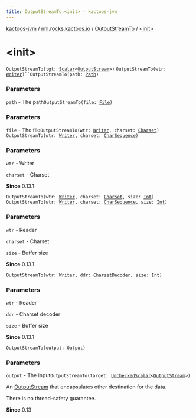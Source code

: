 ```yaml
---
title: OutputStreamTo.<init> - kactoos-jvm
---
```


[kactoos-jvm](../../index.html) / [nnl.rocks.kactoos.io](../index.html) / [OutputStreamTo](index.html) / [&lt;init&gt;](./-init-.html)

# &lt;init&gt;

`OutputStreamTo(tgt: `[`Scalar`](../../nnl.rocks.kactoos/-scalar/index.html)`<`[`OutputStream`](http://docs.oracle.com/javase/8/docs/api/java/io/OutputStream.html)`>)`
`OutputStreamTo(wtr: `[`Writer`](http://docs.oracle.com/javase/8/docs/api/java/io/Writer.html)`)``OutputStreamTo(path: `[`Path`](http://docs.oracle.com/javase/8/docs/api/java/nio/file/Path.html)`)`

### Parameters

`path` - The path`OutputStreamTo(file: `[`File`](http://docs.oracle.com/javase/8/docs/api/java/io/File.html)`)`

### Parameters

`file` - The file`OutputStreamTo(wtr: `[`Writer`](http://docs.oracle.com/javase/8/docs/api/java/io/Writer.html)`, charset: `[`Charset`](http://docs.oracle.com/javase/8/docs/api/java/nio/charset/Charset.html)`)`
`OutputStreamTo(wtr: `[`Writer`](http://docs.oracle.com/javase/8/docs/api/java/io/Writer.html)`, charset: `[`CharSequence`](https://kotlinlang.org/api/latest/jvm/stdlib/kotlin/-char-sequence/index.html)`)`

### Parameters

`wtr` - Writer

`charset` - Charset

**Since**
0.13.1

`OutputStreamTo(wtr: `[`Writer`](http://docs.oracle.com/javase/8/docs/api/java/io/Writer.html)`, charset: `[`Charset`](http://docs.oracle.com/javase/8/docs/api/java/nio/charset/Charset.html)`, size: `[`Int`](https://kotlinlang.org/api/latest/jvm/stdlib/kotlin/-int/index.html)`)`
`OutputStreamTo(wtr: `[`Writer`](http://docs.oracle.com/javase/8/docs/api/java/io/Writer.html)`, charset: `[`CharSequence`](https://kotlinlang.org/api/latest/jvm/stdlib/kotlin/-char-sequence/index.html)`, size: `[`Int`](https://kotlinlang.org/api/latest/jvm/stdlib/kotlin/-int/index.html)`)`

### Parameters

`wtr` - Reader

`charset` - Charset

`size` - Buffer size

**Since**
0.13.1

`OutputStreamTo(wtr: `[`Writer`](http://docs.oracle.com/javase/8/docs/api/java/io/Writer.html)`, ddr: `[`CharsetDecoder`](http://docs.oracle.com/javase/8/docs/api/java/nio/charset/CharsetDecoder.html)`, size: `[`Int`](https://kotlinlang.org/api/latest/jvm/stdlib/kotlin/-int/index.html)`)`

### Parameters

`wtr` - Reader

`ddr` - Charset decoder

`size` - Buffer size

**Since**
0.13.1

`OutputStreamTo(output: `[`Output`](../../nnl.rocks.kactoos/-output/index.html)`)`

### Parameters

`output` - The input`OutputStreamTo(target: `[`UncheckedScalar`](../../nnl.rocks.kactoos.scalar/-unchecked-scalar/index.html)`<`[`OutputStream`](http://docs.oracle.com/javase/8/docs/api/java/io/OutputStream.html)`>)`

An [OutputStream](http://docs.oracle.com/javase/8/docs/api/java/io/OutputStream.html) that encapsulates other destination for the data.

There is no thread-safety guarantee.

**Since**
0.13

